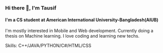 ### Hi there 👋, I'm Tausif
#### I'm a CS student at American International University-Bangladesh(AIUB)
I'm mostly interested in Mobile and Web development. Currently doing a thesis on Machine learning. I love coding and learning new techs.

Skills: C++/JAVA/PYTHON/C#/HTML/CSS

<!---
tausif-fardin/tausif-fardin is a ✨ special ✨ repository because its `README.md` (this file) appears on your GitHub profile.
You can click the Preview link to take a look at your changes.
--->
